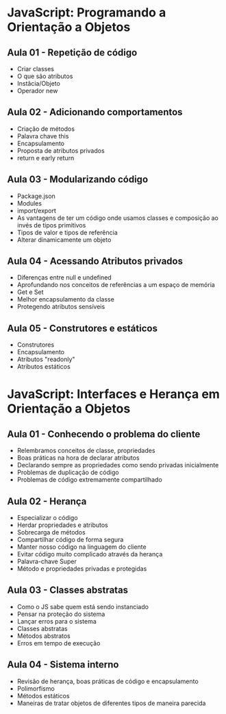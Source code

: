 # JavaScript: Programando a Orientação a Objetos

## Aula 01 - Repetição de código

- Criar classes
- O que são atributos
- Instâcia/Objeto
- Operador new

## Aula 02 - Adicionando comportamentos

- Criação de métodos
- Palavra chave this
- Encapsulamento
- Proposta de atributos privados
- return e early return

## Aula 03 - Modularizando código

- Package.json
- Modules
- import/export
- As vantagens de ter um código onde usamos classes e composição ao invés de tipos primitivos
- Tipos de valor e tipos de referência
- Alterar dinamicamente um objeto

## Aula 04 - Acessando Atributos privados

- Diferenças entre null e undefined
- Aprofundando nos conceitos de referências a um espaço de memória
- Get e Set
- Melhor encapsulamento da classe
- Protegendo atributos sensíveis

## Aula 05 - Construtores e estáticos

- Construtores
- Encapsulamento
- Atributos "readonly"
- Atributos estáticos

# JavaScript: Interfaces e Herança em Orientação a Objetos

## Aula 01 - Conhecendo o problema do cliente

- Relembramos conceitos de classe, propriedades
- Boas práticas na hora de declarar atributos
- Declarando sempre as propriedades como sendo privadas inicialmente
- Problemas de duplicação de código
- Problemas de código extremamente compartilhado

## Aula 02 - Herança

- Especializar o código
- Herdar propriedades e atributos
- Sobrecarga de métodos
- Compartilhar código de forma segura
- Manter nosso código na linguagem do cliente
- Evitar código muito complicado através da herança
- Palavra-chave Super
- Método e propriedades privadas e protegidas

## Aula 03 - Classes abstratas

- Como o JS sabe quem está sendo instanciado
- Pensar na proteção do sistema
- Lançar erros para o sistema
- Classes abstratas
- Métodos abstratos
- Erros em tempo de execução

## Aula 04 - Sistema interno

- Revisão de herança, boas práticas de código e encapsulamento
- Polimorfismo
- Métodos estáticos
- Maneiras de tratar objetos de diferentes tipos de maneira parecida
